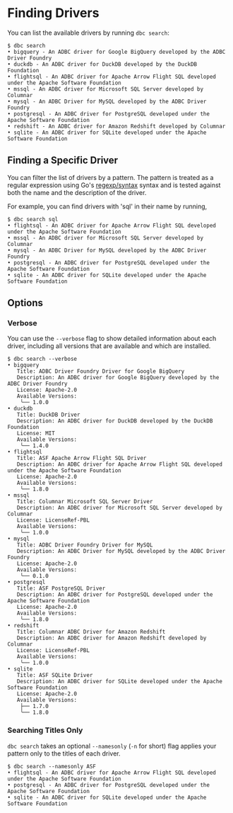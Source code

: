 <!--
Copyright 2025 Columnar Technologies Inc.

Licensed under the Apache License, Version 2.0 (the "License");
you may not use this file except in compliance with the License.
You may obtain a copy of the License at

    http://www.apache.org/licenses/LICENSE-2.0

Unless required by applicable law or agreed to in writing, software
distributed under the License is distributed on an "AS IS" BASIS,
WITHOUT WARRANTIES OR CONDITIONS OF ANY KIND, either express or implied.
See the License for the specific language governing permissions and
limitations under the License.
-->

# Finding Drivers

You can list the available drivers by running `dbc search`:

```console
$ dbc search
• bigquery - An ADBC driver for Google BigQuery developed by the ADBC Driver Foundry
• duckdb - An ADBC driver for DuckDB developed by the DuckDB Foundation
• flightsql - An ADBC driver for Apache Arrow Flight SQL developed under the Apache Software Foundation
• mssql - An ADBC driver for Microsoft SQL Server developed by Columnar
• mysql - An ADBC Driver for MySQL developed by the ADBC Driver Foundry
• postgresql - An ADBC driver for PostgreSQL developed under the Apache Software Foundation
• redshift - An ADBC driver for Amazon Redshift developed by Columnar
• sqlite - An ADBC driver for SQLite developed under the Apache Software Foundation
```

## Finding a Specific Driver

You can filter the list of drivers by a pattern.
The pattern is treated as a regular expression using Go's [regexp/syntax](https://pkg.go.dev/regexp/syntax) syntax and is tested against both the name and the description of the driver.

For example, you can find drivers with 'sql' in their name by running,

```console
$ dbc search sql
• flightsql - An ADBC driver for Apache Arrow Flight SQL developed under the Apache Software Foundation
• mssql - An ADBC driver for Microsoft SQL Server developed by Columnar
• mysql - An ADBC Driver for MySQL developed by the ADBC Driver Foundry
• postgresql - An ADBC driver for PostgreSQL developed under the Apache Software Foundation
• sqlite - An ADBC driver for SQLite developed under the Apache Software Foundation
```

## Options

### Verbose

You can use the `--verbose` flag to show detailed information about each driver, including all versions that are available and which are installed.
```console
$ dbc search --verbose
• bigquery
   Title: ADBC Driver Foundry Driver for Google BigQuery
   Description: An ADBC driver for Google BigQuery developed by the ADBC Driver Foundry
   License: Apache-2.0
   Available Versions:
    ╰── 1.0.0
• duckdb
   Title: DuckDB Driver
   Description: An ADBC driver for DuckDB developed by the DuckDB Foundation
   License: MIT
   Available Versions:
    ╰── 1.4.0
• flightsql
   Title: ASF Apache Arrow Flight SQL Driver
   Description: An ADBC driver for Apache Arrow Flight SQL developed under the Apache Software Foundation
   License: Apache-2.0
   Available Versions:
    ╰── 1.8.0
• mssql
   Title: Columnar Microsoft SQL Server Driver
   Description: An ADBC driver for Microsoft SQL Server developed by Columnar
   License: LicenseRef-PBL
   Available Versions:
    ╰── 1.0.0
• mysql
   Title: ADBC Driver Foundry Driver for MySQL
   Description: An ADBC Driver for MySQL developed by the ADBC Driver Foundry
   License: Apache-2.0
   Available Versions:
    ╰── 0.1.0
• postgresql
   Title: ASF PostgreSQL Driver
   Description: An ADBC driver for PostgreSQL developed under the Apache Software Foundation
   License: Apache-2.0
   Available Versions:
    ╰── 1.8.0
• redshift
   Title: Columnar ADBC Driver for Amazon Redshift
   Description: An ADBC driver for Amazon Redshift developed by Columnar
   License: LicenseRef-PBL
   Available Versions:
    ╰── 1.0.0
• sqlite
   Title: ASF SQLite Driver
   Description: An ADBC driver for SQLite developed under the Apache Software Foundation
   License: Apache-2.0
   Available Versions:
    ├── 1.7.0
    ╰── 1.8.0
```

### Searching Titles Only

`dbc search` takes an optional `--namesonly` (`-n` for short) flag applies your pattern only to the titles of each driver.

```console
$ dbc search --namesonly ASF
• flightsql - An ADBC driver for Apache Arrow Flight SQL developed under the Apache Software Foundation
• postgresql - An ADBC driver for PostgreSQL developed under the Apache Software Foundation
• sqlite - An ADBC driver for SQLite developed under the Apache Software Foundation
```

